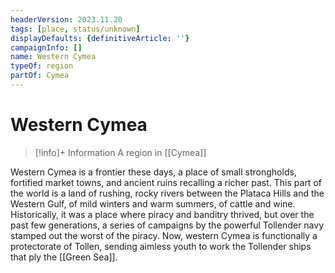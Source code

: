 ```yaml
---
headerVersion: 2023.11.20
tags: [place, status/unknown]
displayDefaults: {definitiveArticle: ''}
campaignInfo: []
name: Western Cymea
typeOf: region
partOf: Cymea
---
```

# Western Cymea
>[!info]+ Information
> A region in [[Cymea]]

Western Cymea is a frontier these days, a place of small strongholds, fortified market towns, and ancient ruins recalling a richer past. This part of the world is a land of rushing, rocky rivers between the Plataca Hills and the Western Gulf, of mild winters and warm summers, of cattle and wine. Historically, it was a place where piracy and banditry thrived, but over the past few generations, a series of campaigns by the powerful Tollender navy stamped out the worst of the piracy. Now, western Cymea is functionally a protectorate of Tollen, sending aimless youth to work the Tollender ships that ply the [[Green Sea]]. 